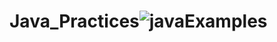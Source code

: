 # Java_Practices![javaExamples](https://user-images.githubusercontent.com/92042794/221647356-57ef2fbe-2454-46a2-9e7d-a39c3cda3abb.jpg)
